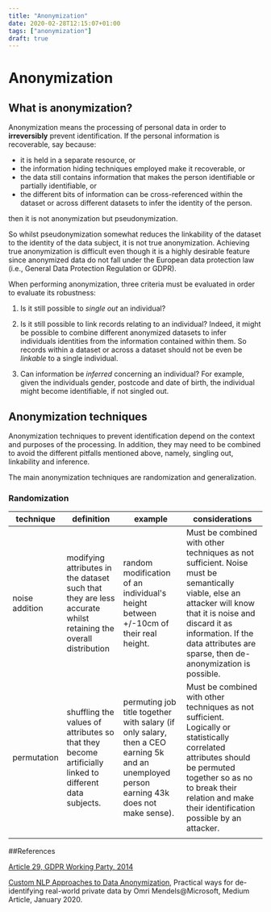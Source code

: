 ```yaml
---
title: "Anonymization"
date: 2020-02-28T12:15:07+01:00
tags: ["anonymization"]
draft: true
---
```


# Anonymization

## What is anonymization?

Anonymization means the processing of personal data in order to **irreversibly** prevent identification. If the personal information is recoverable, say because:

- it is held in a separate resource, or 
- the information hiding techniques employed make it recoverable, or 
- the data still contains information that makes the person identifiable or partially identifiable, or 
- the different bits of information can be cross-referenced within the dataset or across different datasets to infer the identity of the person. 

then it is not anonymization but pseudonymization.

So whilst pseudonymization somewhat reduces the linkability of the dataset to the identity of the data subject, it is not true anonymization. Achieving true anonymization is difficult even though it is a highly desirable feature since anonymized data do not fall under the European data protection law (i.e., General Data Protection Regulation or GDPR).

When performing anonymization, three criteria must be evaluated in order to evaluate its robustness:

1. Is it still possible to *single out* an individual? 

2. Is it still possible to link records relating to an individual? Indeed, it might be possible to combine different anonymized datasets to infer individuals identities from the information contained within them. So records within a dataset or across a dataset should not be even be *linkable* to a single individual.

3. Can information be *inferred* concerning an individual? For example, given the individuals gender, postcode and date of birth, the individual might become identifiable, if not singled out.

## Anonymization techniques

Anonymization techniques to prevent identification depend on the context and purposes of the processing. In addition, they may need to be combined to avoid the different pitfalls mentioned above, namely, singling out, linkability and inference.

The main anonymization techniques are randomization and generalization.

### Randomization

| technique      | definition                                                                                                      | example                                                                                                                                     | considerations                                                                                                                                                                                                                                |
|----------------|-----------------------------------------------------------------------------------------------------------------|---------------------------------------------------------------------------------------------------------------------------------------------|-----------------------------------------------------------------------------------------------------------------------------------------------------------------------------------------------------------------------------------------------|
| noise addition | modifying attributes in the dataset such that they are  less accurate whilst retaining the overall distribution | random modification of an individual's height between +/-10cm of their real height.                                                         | Must be combined with other techniques as not sufficient. Noise must be semantically viable, else an attacker will know that it is noise and discard it as information. If the data attributes are sparse, then de-anonymization is possible. |
| permutation    | shuffling the values of attributes so that they become  artificially linked to different data subjects.         | permuting job title together with salary (if only salary, then a CEO earning 5k and an unemployed  person earning 43k does not make sense). | Must be combined with other techniques as not sufficient. Logically or statistically correlated attributes should be permuted together so as no to break their relation  and make their identification possible by an attacker.               |
|                |                                                                                                                 |                                                                                                                                             |                                                                                                                                                                                                                                               |




##References

[Article 29, GDPR Working Party, 2014](https://aircloak.com/wp-content/uploads/WP29-Opinion-on-Anonymization.pdf)

[Custom NLP Approaches to Data Anonymization](https://towardsdatascience.com/nlp-approaches-to-data-anonymization-1fb5bde6b929), Practical ways for de-identifying real-world private data by Omri Mendels@Microsoft, Medium Article, January 2020.


